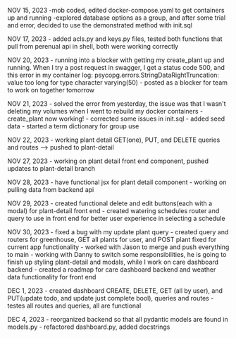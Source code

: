 NOV 15, 2023
    -mob coded, edited docker-compose.yaml to get containers up and running
    -explored database options as a group, and after some trial and error,
     decided to use the demonstrated method with init.sql

NOV 17, 2023
    - added acls.py and keys.py files, tested both functions that pull from perenual api in shell, both were working correctly

NOV 20, 2023
     - running into a blocker with getting my create_plant up and running. When I try a post request in swagger, I get a status code 500, and this error in my container log:
     psycopg.errors.StringDataRightTruncation: value too long for type character varying(50)
     - posted as a blocker for team to work on together tomorrow

NOV 21, 2023
    - solved the error from yesterday, the issue was that I wasn't deleting my volumes when I went to rebuild my docker containers
    - create_plant now working!
    - corrected some issues in init.sql
    - added seed data
    - started a term dictionary for group use

NOV 22, 2023
    - working plant detail GET(one), PUT, and DELETE queries and routes --> pushed to plant-detail

NOV 27, 2023
    - working on plant detail front end component, pushed updates to plant-detail branch

NOV 28, 2023
    - have functional jsx for plant detail component
    - working on pulling data from backend api

NOV 29, 2023
    - created functional delete and edit buttons(each with a modal) for plant-detail front end
    - created watering schedules router and query to use in front end for better user experience in selecting a schedule

NOV 30, 2023
    - fixed a bug with my update plant query
    - created query and routers for greenhouse, GET all plants for user, and POST plant fixed for current app functionality
    - worked with Jason to merge and push everything to main
    - working with Danny to switch some responsibilities, he is going to finish up styling plant-detail and modals, while
            I work on care dashboard backend
    - created a roadmap for care dashboard backend and weather data functionality for front end

DEC 1, 2023
    - created dashboard CREATE, DELETE, GET (all by user), and PUT(update todo, and update just complete bool), queries and routes
    - testes all routes and queries, all are functional

DEC 4, 2023
    - reorganized backend so that all pydantic models are found in models.py
    - refactored dashboard.py, added docstrings


